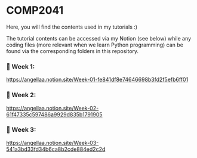 # COMP2041

Here, you will find the contents used in my tutorials :)

The tutorial contents can be accessed via my Notion (see below) while any coding files (more relevant when we learn Python programming) can be found via the corresponding folders in this repository.

### 🌱 Week 1:

https://angellaa.notion.site/Week-01-fe841df8e74646698b3fd2f5efb6ff01

### 🌿 Week 2:

https://angellaa.notion.site/Week-02-61f47335c597486a9929d835b1791905

### 🍄 Week 3:

https://angellaa.notion.site/Week-03-541a3bd33fd34b6ca8b2cde884ed2c2d
